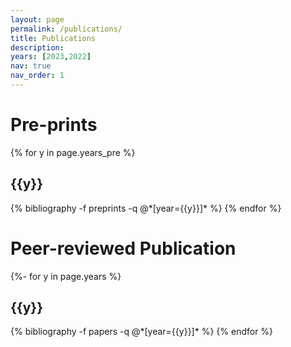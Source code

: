 ```yaml
---
layout: page
permalink: /publications/
title: Publications
description:
years: [2023,2022]
nav: true
nav_order: 1
---
```

<!-- _pages/publications.md -->
<div class="publications">

 <h1>Pre-prints</h1>
{% for y in page.years_pre %}
  <h2 class="year">{{y}}</h2>
  {% bibliography -f preprints -q @*[year={{y}}]* %}
{% endfor %}
  
  
 <h1>Peer-reviewed Publication</h1> 
{%- for y in page.years %}
  <h2 class="year">{{y}}</h2>
  {% bibliography -f papers -q @*[year={{y}}]* %}
{% endfor %}

</div>

